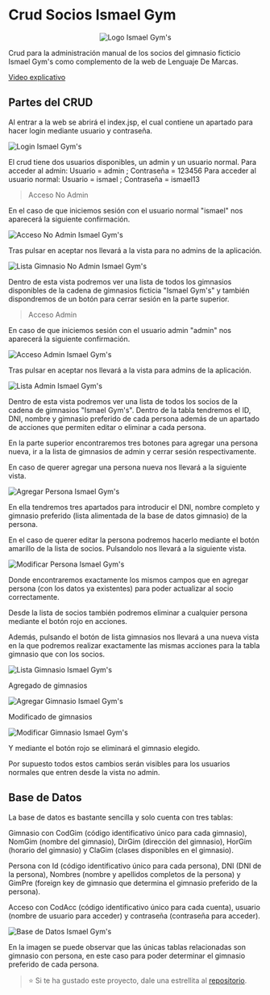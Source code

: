 # Crud Socios Ismael Gym
<center><img src="web/imagenes/logoIsmaelMod.png" alt="Logo Ismael Gym's"></center>

Crud para la administración manual de los socios del gimnasio ficticio Ismael Gym's como complemento de la web de Lenguaje De Marcas.

<a href="https://youtu.be/De8pKZWp8lI" target="_blank">Video explicativo</a>

## Partes del CRUD
Al entrar a la web se abrirá el index.jsp, el cual contiene un apartado para hacer login mediante usuario y contraseña.

<img src="imagenesGitHub/login.png" alt="Login Ismael Gym's">

El crud tiene dos usuarios disponibles, un admin y un usuario normal.
Para acceder al admin: Usuario = admin ; Contraseña = 123456
Para acceder al usuario normal: Usuario = ismael ; Contraseña = ismael13

> Acceso No Admin

En el caso de que iniciemos sesión con el usuario normal "ismael" nos aparecerá la siguiente confirmación.

<img src="imagenesGitHub/accesoNoAdmin.png" alt="Acceso No Admin Ismael Gym's">

Tras pulsar en aceptar nos llevará a la vista para no admins de la aplicación.

<img src="imagenesGitHub/listaGimnasioNoAdmin.png" alt="Lista Gimnasio No Admin Ismael Gym's">

Dentro de esta vista podremos ver una lista de todos los gimnasios disponibles de la cadena de gimnasios ficticia "Ismael Gym's" y también dispondremos de un botón para cerrar sesión en la parte superior.

> Acceso Admin

En caso de que iniciemos sesión con el usuario admin "admin" nos aparecerá la siguiente confirmación.

<img src="imagenesGitHub/accesoAdmin.png" alt="Acceso Admin Ismael Gym's">

Tras pulsar en aceptar nos llevará a la vista para admins de la aplicación.

<img src="imagenesGitHub/listaAdmin.png" alt="Lista Admin Ismael Gym's">

Dentro de esta vista podremos ver una lista de todos los socios de la cadena de gimnasios "Ismael Gym's". Dentro de la tabla tendremos el ID, DNI, nombre y gimnasio preferido de cada persona además de un apartado de acciones que permiten editar o eliminar a cada persona.

En la parte superior encontraremos tres botones para agregar una persona nueva, ir a la lista de gimnasios de admin y cerrar sesión respectivamente.

En caso de querer agregar una persona nueva nos llevará a la siguiente vista.

<img src="imagenesGitHub/agregarPersona.png" alt="Agregar Persona Ismael Gym's">

En ella tendremos tres apartados para introducir el DNI, nombre completo y gimnasio preferido (lista alimentada de la base de datos gimnasio) de la persona.

En el caso de querer editar la persona podremos hacerlo mediante el botón amarillo de la lista de socios. Pulsandolo nos llevará a la siguiente vista.

<img src="imagenesGitHub/modificarPersona.png" alt="Modificar Persona Ismael Gym's">

Donde encontraremos exactamente los mismos campos que en agregar persona (con los datos ya existentes) para poder actualizar al socio correctamente.

Desde la lista de socios también podremos eliminar a cualquier persona mediante el botón rojo en acciones.

Además, pulsando el botón de lista gimnasios nos llevará a una nueva vista en la que podremos realizar exactamente las mismas acciones para la tabla gimnasio que con los socios.

<img src="imagenesGitHub/listaGimnasio.png" alt="Lista Gimnasio Ismael Gym's">

Agregado de gimnasios

<img src="imagenesGitHub/agregarGimnasio.png" alt="Agregar Gimnasio Ismael Gym's">

Modificado de gimnasios

<img src="imagenesGitHub/modificarGimnasio.png" alt="Modificar Gimnasio Ismael Gym's">

Y mediante el botón rojo se eliminará el gimnasio elegido.

Por supuesto todos estos cambios serán visibles para los usuarios normales que entren desde la vista no admin.

## Base de Datos
La base de datos es bastante sencilla y solo cuenta con tres tablas:

Gimnasio con CodGim (código identificativo único para cada gimnasio), NomGim (nombre del gimnasio), DirGim (dirección del gimnasio), HorGim (horario del gimnasio) y ClaGim (clases disponibles en el gimnasio).

Persona con Id (código identificativo único para cada persona), DNI (DNI de la persona), Nombres (nombre y apellidos completos de la persona) y GimPre (foreign key de gimnasio que determina el gimnasio preferido de la persona).

Acceso con CodAcc (código identificativo único para cada cuenta), usuario (nombre de usuario para acceder) y contraseña (contraseña para acceder).

<img src="imagenesGitHub/bdworkbench.png" alt="Base de Datos Ismael Gym's">

En la imagen se puede observar que las únicas tablas relacionadas son gimnasio con persona, en este caso para poder determinar el gimnasio preferido de cada persona.

> :star: Si te ha gustado este proyecto, dale una estrellita al [repositorio](https://github.com/ismaelpacheco13/Crud-Ismael-Gym).
